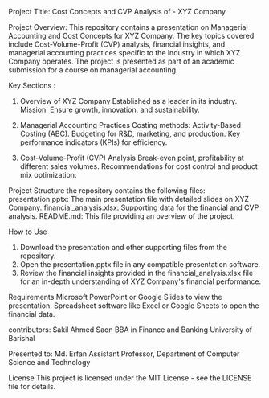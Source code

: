 Project Title: Cost Concepts and CVP Analysis of - XYZ Company

Project Overview:
This repository contains a presentation on Managerial Accounting and Cost Concepts for XYZ Company. The key topics covered include Cost-Volume-Profit (CVP) analysis, financial insights, and managerial accounting practices specific to the industry in which XYZ Company operates. The project is presented as part of an academic submission for a course on managerial accounting.

Key Sections :
1. Overview of XYZ Company
Established as a leader in its industry.
Mission: Ensure growth, innovation, and sustainability.

2. Managerial Accounting Practices
Costing methods: Activity-Based Costing (ABC).
Budgeting for R&D, marketing, and production.
Key performance indicators (KPIs) for efficiency.

3. Cost-Volume-Profit (CVP) Analysis
Break-even point, profitability at different sales volumes.
Recommendations for cost control and product mix optimization.

Project Structure
the repository contains the following files:
presentation.pptx: The main presentation file with detailed slides on XYZ Company.
financial_analysis.xlsx: Supporting data for the financial and CVP analysis.
README.md: This file providing an overview of the project.

How to Use
1. Download the presentation and other supporting files from the repository.
2. Open the presentation.pptx file in any compatible presentation software.
3. Review the financial insights provided in the financial_analysis.xlsx file for an in-depth understanding of XYZ Company's financial performance.

Requirements
Microsoft PowerPoint or Google Slides to view the presentation.
Spreadsheet software like Excel or Google Sheets to open the financial data.

contributors:
Sakil Ahmed Saon
BBA in Finance and Banking
University of Barishal

Presented to:
Md. Erfan
Assistant Professor, Department of Computer Science and Technology

License
This project is licensed under the MIT License - see the LICENSE file for details.

